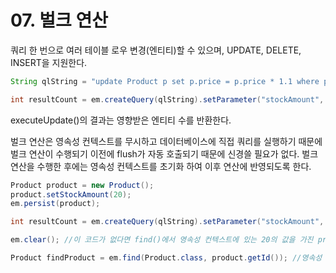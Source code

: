 # 07. 벌크 연산
쿼리 한 번으로 여러 테이블 로우 변경(엔티티)할 수 있으며, UPDATE, DELETE, INSERT을 지원한다.
```java
String qlString = "update Product p set p.price = p.price * 1.1 where p.stockAmount < :stockAmount
```
```java
int resultCount = em.createQuery(qlString).setParameter("stockAmount", 10).executeUpdate();
```
executeUpdate()의 결과는 영향받은 엔티티 수를 반환한다.

벌크 연산은 영속성 컨텍스트를 무시하고 데이터베이스에 직접 쿼리를 실행하기 때문에
벌크 연산이 수행되기 이전에 flush가 자동 호출되기 때문에 신경쓸 필요가 없다.
벌크 연산을 수행한 후에는 영속성 컨텍스트를 초기화 하여 이후 연산에 반영되도록 한다.
```java
Product product = new Product();
product.setStockAmount(20);
em.persist(product);

int resultCount = em.createQuery(qlString).setParameter("stockAmount", 10).executeUpdate();

em.clear(); //이 코드가 없다면 find()에서 영속성 컨텍스트에 있는 20의 값을 가진 product를 반환한다.

Product findProduct = em.find(Product.class, product.getId()); //영속성 컨텍스트를 초기화했기 때문에 다시 DB에서 가져온다.
```
